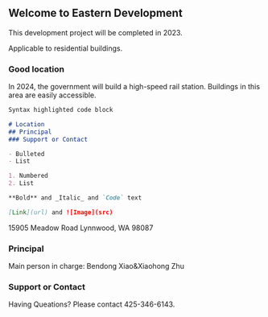 ## Welcome to Eastern Development 

This development project will be completed in 2023.

Applicable to residential buildings.

### Good location

In 2024, the government will build a high-speed rail station. Buildings in this area are easily accessible.

```markdown
Syntax highlighted code block

# Location
## Principal
### Support or Contact

- Bulleted
- List

1. Numbered
2. List

**Bold** and _Italic_ and `Code` text

[Link](url) and ![Image](src)
```

15905 Meadow Road Lynnwood, WA 98087

### Principal

Main person in charge: Bendong Xiao&Xiaohong Zhu

### Support or Contact

Having Queations? Please contact 425-346-6143.
